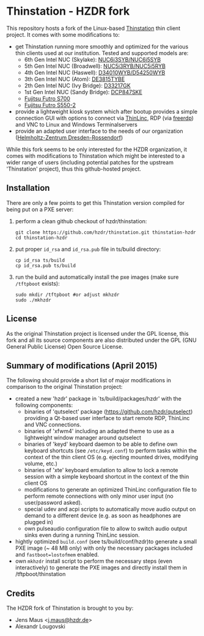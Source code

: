 # Thinstation - HZDR fork

This repository hosts a fork of the Linux-based [Thinstation](http://github.com/Thinstation/thinstation) thin client project. It comes with some modifications to:

* get Thinstation running more smoothly and optimized for the various thin clients used at our institution. Tested and supported models are:
  * 6th Gen Intel NUC (Skylake): [NUC6i3SYB/NUC6i5SYB](https://downloadmirror.intel.com/25507/eng/NUC6i5SYB_NUC6i3SYB_TechProdSpec02.pdf)
  * 5th Gen Intel NUC (Broadwell): [NUC5i3RYB/NUC5i5RYB](https://downloadmirror.intel.com/24565/eng/NUC5i5RYB_NUC5i3RYB_TechProdSpec02.pdf)
  * 4th Gen Intel NUC (Haswell): [D34010WYB/D54250WYB](http://www.intel.de/content/www/de/de/nuc/nuc-kit-d34010wykh-board-d34010wyb.html)
  * 3th Gen Intel NUC (Atom): [DE3815TYBE](http://www.intel.de/content/www/de/de/nuc/nuc-kit-de3815tykhe-board-de3815tybe.html)
  * 2th Gen Intel NUC (Ivy Bridge): [D33217GK](http://www.intel.com/content/www/us/en/support/boards-and-kits/intel-nuc-boards/intel-nuc-board-d33217gk.html)
  * 1st Gen Intel NUC (Sandy Bridge): [DCP847SKE](http://www.intel.de/content/www/de/de/nuc/nuc-kit-dccp847dye-board-dcp847ske.html)
  * [Fujitsu Futro S700](http://www.fujitsu.com/de/products/computing/pc/thin-clients/FUTRO-S700/)
  * [Fujitsu Futro S550-2](http://globalsp.ts.fujitsu.com/dmsp/Publications/public/ds-FUTRO-S550-2.pdf)
* provide a lightweight kiosk system which after bootup provides a simple connection GUI with options to connect via [ThinLinc](http://www.cendio.se/), RDP (via [freerdp](http://www.freerdp.com)) and VNC to Linux and Windows Terminalservers
* provide an adapted user interface to the needs of our organization ([Helmholtz-Zentrum Dresden-Rossendorf](http://www.hzdr.de/))

While this fork seems to be only interested for the HZDR organization, it comes with modifications to Thinstation which might be interested to a wider range of users (including potential patches for the upstream 'Thinstation' project), thus this github-hosted project.

## Installation
There are only a few points to get this Thinstation version compiled for being put on a PXE server:

1. perform a clean github checkout of hzdr/thinstation:

   ```
   git clone https://github.com/hzdr/thinstation.git thinstation-hzdr
   cd thinstation-hzdr
   ```

2. put proper `id_rsa` and `id_rsa.pub` file in ts/build directory:

   ```
   cp id_rsa ts/build
   cp id_rsa.pub ts/build
   ```

3. run the build and automatically install the pxe images (make sure `/tftpboot` exists):

   ```
   sudo mkdir /tftpboot #or adjust mkhzdr
   sudo ./mkhzdr
   ``` 

## License
As the original Thinstation project is licensed under the GPL license, this fork and all its source components are also distributed under the GPL (GNU General Public License) Open Source License.

## Summary of modifications (April 2015)
The following should provide a short list of major modifications in comparison to the original Thinstation project:

* created a new 'hzdr' package in `ts/build/packages/hzdr' with the following components:
  * binaries of 'qutselect' package (https://github.com/hzdr/qutselect) providing a Qt-based user interface to start remote RDP, ThinLinc and VNC connections.
  * binaries of 'xfwm4' including an adapted theme to use as a lightweight window manager around qutselect
  * binaries of 'keyd' keyboard daemon to be able to define own keyboard shortcuts (see `/etc/keyd.conf`) to perform tasks within the context of the thin client OS (e.g. ejecting mounted drives, modifying volume, etc.)
  * binaries of 'xte' keyboard emulation to allow to lock a remote session with a simple keyboard shortcut in the context of the thin client OS
  * modifications to generate an optimized ThinLinc configuration file to perform remote connections with only minor user input (no user/password asked).
  * special udev and acpi scripts to automatically move audio output on demand to a different device (e.g. as soon as headphones are plugged in)
  * own pulseaudio configuration file to allow to switch audio output sinks even during a running ThinLinc session.
* hightly optimized `build.conf` (see ts/build/conf/hzdr)to generate a small PXE image (~ 48 MB only) with only the necessary packages included and `fastboot=lostofmem` enabled.
* own `mkhzdr` install script to perform the necessary steps (even interactively) to generate the PXE images and directly install them in /tftpboot/thinstation

## Credits
The HZDR fork of Thinstation is brought to you by:

* Jens Maus &lt;j.maus@hzdr.de&gt;
* Alexandr Lougovski
